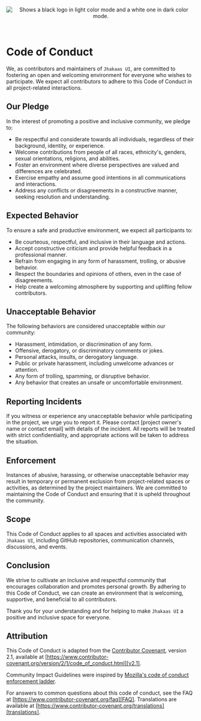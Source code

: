 <br/>
<p align="center">
    <picture>
    <source media="(prefers-color-scheme: dark)" srcset="https://github.com/princeteck/jhakaas-ui/assets/13074740/3ee23cb9-0abe-4fed-ba29-550204add2d4">
    <source media="(prefers-color-scheme: light)" srcset="https://github.com/princeteck/jhakaas-ui/assets/13074740/76ebf266-ca97-4a87-80ba-497698e70467">
    <img alt="Shows a black logo in light color mode and a white one in dark color mode." src="https://user-images.githubusercontent.com/25423296/163456779-a8556205-d0a5-45e2-ac17-42d089e3c3f8.png">
    </picture>
</p>
<br/>

# Code of Conduct

We, as contributors and maintainers of `Jhakaas UI`, are committed to fostering an open and welcoming environment for everyone who wishes to participate. We expect all contributors to adhere to this Code of Conduct in all project-related interactions.

## Our Pledge

In the interest of promoting a positive and inclusive community, we pledge to:

- Be respectful and considerate towards all individuals, regardless of their background, identity, or experience.
- Welcome contributions from people of all races, ethnicity's, genders, sexual orientations, religions, and abilities.
- Foster an environment where diverse perspectives are valued and differences are celebrated.
- Exercise empathy and assume good intentions in all communications and interactions.
- Address any conflicts or disagreements in a constructive manner, seeking resolution and understanding.

## Expected Behavior

To ensure a safe and productive environment, we expect all participants to:

- Be courteous, respectful, and inclusive in their language and actions.
- Accept constructive criticism and provide helpful feedback in a professional manner.
- Refrain from engaging in any form of harassment, trolling, or abusive behavior.
- Respect the boundaries and opinions of others, even in the case of disagreements.
- Help create a welcoming atmosphere by supporting and uplifting fellow contributors.

## Unacceptable Behavior

The following behaviors are considered unacceptable within our community:

- Harassment, intimidation, or discrimination of any form.
- Offensive, derogatory, or discriminatory comments or jokes.
- Personal attacks, insults, or derogatory language.
- Public or private harassment, including unwelcome advances or attention.
- Any form of trolling, spamming, or disruptive behavior.
- Any behavior that creates an unsafe or uncomfortable environment.

## Reporting Incidents

If you witness or experience any unacceptable behavior while participating in the project, we urge you to report it. Please contact [project owner's name or contact email] with details of the incident. All reports will be treated with strict confidentiality, and appropriate actions will be taken to address the situation.

## Enforcement

Instances of abusive, harassing, or otherwise unacceptable behavior may result in temporary or permanent exclusion from project-related spaces or activities, as determined by the project maintainers. We are committed to maintaining the Code of Conduct and ensuring that it is upheld throughout the community.

## Scope

This Code of Conduct applies to all spaces and activities associated with `Jhakaas UI`, including GitHub repositories, communication channels, discussions, and events.

## Conclusion

We strive to cultivate an inclusive and respectful community that encourages collaboration and promotes personal growth. By adhering to this Code of Conduct, we can create an environment that is welcoming, supportive, and beneficial to all contributors.

Thank you for your understanding and for helping to make `Jhakaas UI` a positive and inclusive space for everyone.

## Attribution

This Code of Conduct is adapted from the [Contributor Covenant][homepage],
version 2.1, available at
[https://www.contributor-covenant.org/version/2/1/code_of_conduct.html][v2.1].

Community Impact Guidelines were inspired by
[Mozilla's code of conduct enforcement ladder][Mozilla CoC].

For answers to common questions about this code of conduct, see the FAQ at
[https://www.contributor-covenant.org/faq][FAQ]. Translations are available at
[https://www.contributor-covenant.org/translations][translations].

[homepage]: https://www.contributor-covenant.org
[v2.1]: https://www.contributor-covenant.org/version/2/1/code_of_conduct.html
[Mozilla CoC]: https://github.com/mozilla/diversity
[FAQ]: https://www.contributor-covenant.org/faq
[translations]: https://www.contributor-covenant.org/translations